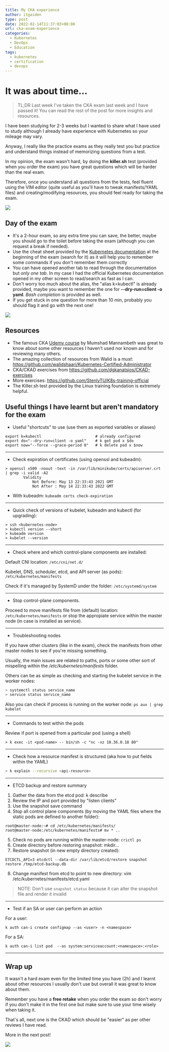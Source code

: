 ```yaml
---
title: My CKA experience
author: itgaiden
type: post
date: 2022-02-14T11:37:03+00:00
url: cka-exam-experience
categories:
  - Kubernetes
  - DevOps
  - Education
tags:
  - kubernetes
  - certification
  - devops
---
```


# It was about time...

>TL;DR Last week I've taken the CKA exam last week and I have passed it!
>You can read the rest of the post for more insights and resources.


I have been studying for 2-3 weeks but I wanted to share what I have used to study although I already have experience with Kubernetes so your mileage may vary.

Anyway, I really like the practice exams as they really test you but practice and understand things instead of memorizing questions from a test.

In my opinion, the exam wasn't hard, by doing the **killer.sh** test (provided when you order the exam) you have great questions which will be harder than the real exam.

Therefore, once you understand all questions from the tests, feel fluent using the VIM editor (quite useful as you'll have to tweak manifests/YAML files) and creating/modifying resources, you should feel ready for taking the exam.

![](https://media.giphy.com/media/BpGWitbFZflfSUYuZ9/giphy.gif)

## Day of the exam

- It's a 2-hour exam, so any extra time you can save, the better, maybe you should go to the toilet before taking the exam (although you can request a break if needed).
- Use the cheat sheet provided by the [Kubernetes documentation](https://kubernetes.io/docs/reference/kubectl/cheatsheet/) at the beginning of the exam (search for it) as it will help you to remember some commands if you don't remember them correctly
- You can have opened another tab to read through the documentation but *only one tab*. In my case I had the official Kubernetes documentation opened in my other screen to read/search as fast as I can.
- Don't worry too much about the alias, the "alias k=kubectl" is already provided, maybe you want to remember the one for **--dry-run=client -o yaml**. *Bash completion* is provided as well.
- If you get stuck in one question for more than 10 min, probably you should flag it and go with the next one!

![](https://media.giphy.com/media/3o6fJb3wLZeWqHu5os/giphy.gif)

## Resources

- The famous CKA [Udemy course](https://www.udemy.com/course/certified-kubernetes-administrator-with-practice-tests/learn/lecture/15271428?start=1#notes) by Mumshad Mannambeth was great to know about some other resources I haven't used nor known and for reviewing many others.
- The amazing collection of resources from Walid is a *must*: https://github.com/walidshaari/Kubernetes-Certified-Administrator
- CKA/CKAD exercises from https://github.com/dgkanatsios/CKAD-exercises
- More exercises: https://github.com/StenlyTU/K8s-training-official
- The Killer.sh test provided by the Linux training foundation is extremely helpful.

## Useful things I have learnt but aren't mandatory for the exam

- Useful "shortcuts" to use (use them as exported variables or aliases)

```
export k=kubectl                        # already configured
export do="--dry-run=client -o yaml"    # k get pod x $do
export now="--force --grace-period 0"   # k delete pod x $now
````

---
- Check expiration of certificates (using openssl and kubeadm):

```
> openssl x509 -noout -text -in /var/lib/minikube/certs/apiserver.crt | grep -i valid -A2
        Validity
            Not Before: May 13 22:33:43 2021 GMT
            Not After : May 14 22:33:43 2022 GMT
```

- With kubeadm:  ```kubeadm certs check-expiration```

---

- Quick check of versions of kubelet, kubeadm and kubectl (for upgrading):

```
> ssh <kubernetes-node>
> kubectl version --short
> kubeadm version
> kubelet --version
```

---

- Check where and which control-plane components are installed:

Default CNI location:  ```/etc/cni/net.d/```

Kubelet, DNS, scheduler, etcd, and API server (as pods): ```/etc/kubernetes/manifests``` 

Check if it's managed by SystemD under the folder: ```/etc/systemd/system```

---

- Stop control-plane components.

Proceed to move manifests file from (default) location: ```/etc/kubernetes/manifests``` or stop the appropiate service within the master node (in case is installed as service).

---

- Troubleshooting nodes

If you have other clusters (like in the exam), check the manifests from other master nodes to see if you're missing something.

Usually, the main issues are related to paths, ports or some other sort of mispelling within the */etc/kubernetes/manifests* folder.

Others can be as simple as checking and starting the kubelet service in the worker nodes:

```sql
> systemctl status service_name
> service status service_name
```

Also you can check if process is running on the worker node: ```ps aux | grep kubelet```

---

-  Commands to test within the pods

Review if port is opened from a particular pod (using a shell)
``` shell
> k exec -it <pod-name> -- bin/sh -c "nc -vz 10.36.0.18 80"
```
---
- Check how a resource manifest is structured (aka how to put fields within the YAML)

``` bash
> k explain --recursive <api-resource> 
```

---
- ETCD backup and restore summary

1. Gather the data from the etcd pod: k describe <etcd-pod>
2. Review the IP and port provided by "listen clients"
3. Use the snapshot save command
4. Stop all control plane components (by moving the YAML files where the static pods are defined to another folder):

```
root@master-node:~# cd /etc/kubernetes/manifests/
root@master-node:/etc/kubernetes/manifests# mv * ..
```
5. Check no pods are running within the master-node: ```crictl ps```
6. Create directory before restoring snapshot: mkdir...
7. Restore snapshot (in new empty directory created): 
``` shell
ETCDCTL_API=3 etcdctl --data-dir /var/lib/etcd/restore snapshot restore /tmp/etcd-backup.db
```
8. Change manifest from etcd to point to new directory: vim /etc/kubernetes/manifests/etcd.yaml

> NOTE: Don't use ```snapshot status``` because it can alter the snapshot file and render it invalid

---

- Test if an SA or user can perform an action

For a user:
``` shell
k auth can-i create configmap --as <user> -n <namespace>
```
For a SA:
``` shell
k auth can-i list pod  --as system:serviceaccount:<namespace>:<role>
```

---

## Wrap up 

It wasn't a hard exam even for the limited time you have (2h) and I learnt about other resources I usually don't use but overall it was great to know about them.

Remember you have a **free retake** when you order the exam so don't worry if you don't make it in the first one but make sure to use your time wisely when taking it.

That's all, next one is the CKAD which should be "easier" as per other reviews I have read.

More in the next post!

![](https://media.giphy.com/media/BoHCeLmEKytt7oFxyR/giphy.gif)